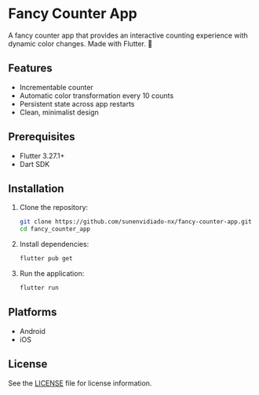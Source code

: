 # Fancy Counter App

A fancy counter app that provides an interactive counting experience with dynamic color changes. Made with Flutter. 🩵

## Features

- Incrementable counter
- Automatic color transformation every 10 counts
- Persistent state across app restarts
- Clean, minimalist design

## Prerequisites

- Flutter 3.27.1+
- Dart SDK

## Installation

1. Clone the repository:
   ```bash
   git clone https://github.com/sunenvidiado-nx/fancy-counter-app.git
   cd fancy_counter_app
   ```

2. Install dependencies:
   ```bash
   flutter pub get
   ```

3. Run the application:
   ```bash
   flutter run
   ```

## Platforms

- Android
- iOS

## License

See the [LICENSE](LICENSE) file for license information.
